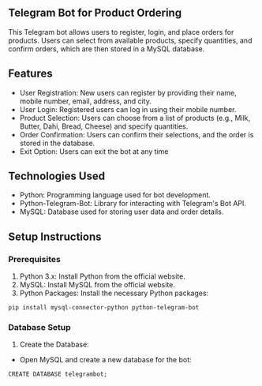 ## Telegram Bot for Product Ordering
This Telegram bot allows users to register, login, and place orders for products. Users can select from available products, specify quantities, and confirm orders, which are then stored in a MySQL database.

## Features
- User Registration: New users can register by providing their name, mobile number, email, address, and city.
- User Login: Registered users can log in using their mobile number.
- Product Selection: Users can choose from a list of products (e.g., Milk, Butter, Dahi, Bread, Cheese) and specify quantities.
- Order Confirmation: Users can confirm their selections, and the order is stored in the database.
- Exit Option: Users can exit the bot at any time

## Technologies Used
- Python: Programming language used for bot development.
- Python-Telegram-Bot: Library for interacting with Telegram's Bot API.
- MySQL: Database used for storing user data and order details.

## Setup Instructions
###  Prerequisites
1. Python 3.x: Install Python from the official website.
2. MySQL: Install MySQL from the official website.
3. Python Packages: Install the necessary Python packages:
```
pip install mysql-connector-python python-telegram-bot
```
### Database Setup
1. Create the Database:
- Open MySQL and create a new database for the bot:
```
CREATE DATABASE telegrambot;
```
